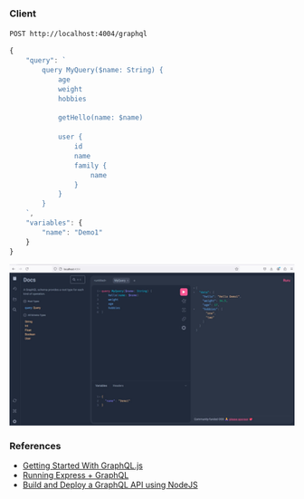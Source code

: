 ### Client

`POST http://localhost:4004/graphql`
```js
{
    "query": `
        query MyQuery($name: String) { 
            age 
            weight 
            hobbies

            getHello(name: $name) 

            user {
                id 
                name 
                family {
                    name
                }
            }
        }
    `,
    "variables": { 
        "name": "Demo1" 
    }
}
```

![doc.ruru](./rsc/doc.ruru.jpg)


### References
- [Getting Started With GraphQL.js](https://graphql.org/graphql-js/)
- [Running Express + GraphQL](https://graphql.org/graphql-js/running-an-express-graphql-server/)
- [Build and Deploy a GraphQL API using NodeJS](https://www.youtube.com/watch?v=UYQSVH6B1k4)